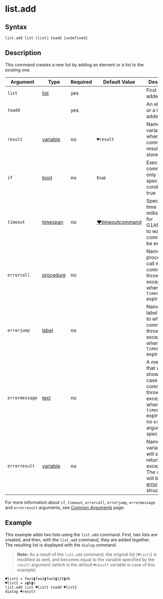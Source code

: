 # list.add

## Syntax

```G1ANT
list.add list ⟦list⟧ toadd ⟦undefined⟧
```

## Description

This command creates a new list by adding an element or a list to the existing one.

| Argument | Type | Required | Default Value | Description |
| -------- | ---- | -------- | ------------- | ----------- |
|`list`| [list](G1ANT.Language/G1ANT.Language/Structures/ListStructure.md) | yes | | First list to be added |
|`toadd`|  | yes |  | An element or a list to be added |
| `result`       | [variable](G1ANT.Language/G1ANT.Language/Structures/VariableStructure.md) | no       | `♥result`                                                   | Name of a variable where the command's result will be stored |
| `if`           | [bool](G1ANT.Language/G1ANT.Language/Structures/BooleanStructure.md) | no       | true                                                        | Executes the command only if a specified condition is true   |
| `timeout`      | [timespan](G1ANT.Language/G1ANT.Language/Structures/TimeSpanStructure.md) | no       | [♥timeoutcommand](G1ANT.Language/G1ANT.Addon.Core/Variables/TimeoutCommandVariable.md) | Specifies time in milliseconds for G1ANT.Robot to wait for the command to be executed |
| `errorcall`    | [procedure](G1ANT.Language/G1ANT.Language/Structures/ProcedureStructure.md) | no       |                                                             | Name of a procedure to call when the command throws an exception or when a given `timeout` expires |
| `errorjump`    | [label](G1ANT.Language/G1ANT.Language/Structures/LabelStructure.md) | no       |                                                             | Name of the label to jump to when the command throws an exception or when a given `timeout` expires |
| `errormessage` | [text](G1ANT.Language/G1ANT.Language/Structures/TextStructure.md) | no       |                                                             | A message that will be shown in case the command throws an exception or when a given `timeout` expires, and no `errorjump` argument is specified |
| `errorresult`  | [variable](G1ANT.Language/G1ANT.Language/Structures/VariableStructure.md) | no       |                                                             | Name of a variable that will store the returned exception. The variable will be of [error](G1ANT.Language/G1ANT.Language/Structures/ErrorStructure.md) structure  |

For more information about `if`, `timeout`, `errorcall`, `errorjump`, `errormessage` and `errorresult` arguments, see [Common Arguments](G1ANT.Manual/appendices/common-arguments.md) page.

## Example

This example adds two lists using the `list.add` command. First, two lists are created, and then, with the `list.add` command, they are added together. The resulting list is displayed with the `dialog` command.

>**Note:** As a result of the `list.add` command, the original list (`♥list1`) is modified as well, and becomes equal to the variable specified by the `result` argument (which is the default `♥result` variable in case of this example).

```G1ANT
♥list1 = foo1❚foo2❚foo3❚123❚45
♥list2 = a❚b❚c
list.add list ♥list1 toadd ♥list2
dialog ♥result
```

